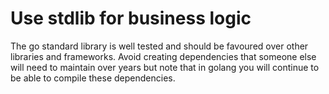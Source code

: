 # Use stdlib for business logic

The go standard library is well tested and should be favoured over other libraries and frameworks.
Avoid creating dependencies that someone else will need to maintain over years but note that in golang
you will continue to be able to compile these dependencies.
